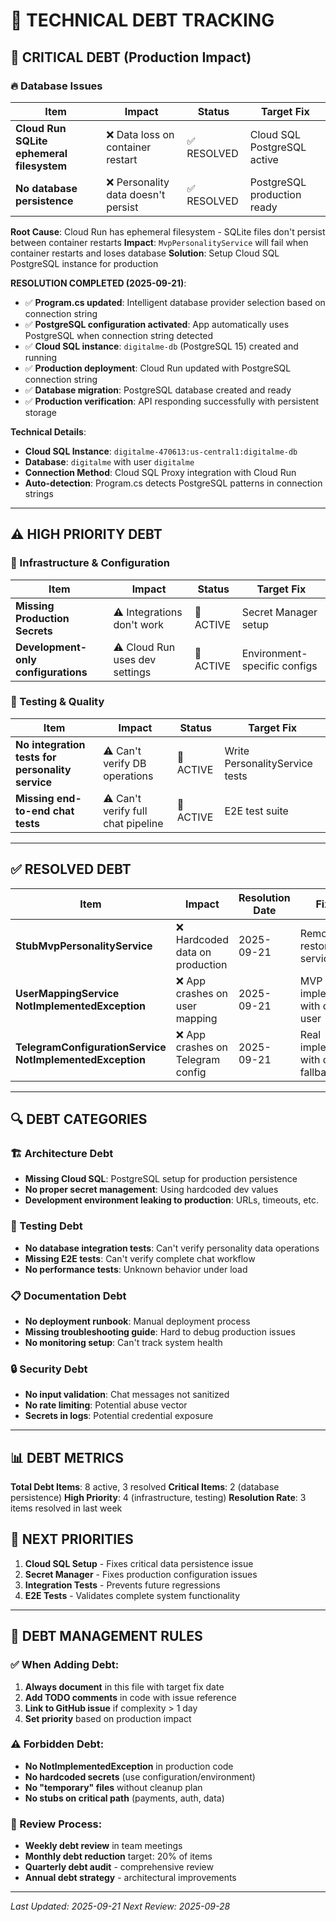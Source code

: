 # 💸 TECHNICAL DEBT TRACKING

## 🚨 CRITICAL DEBT (Production Impact)

### 🔥 Database Issues
| Item | Impact | Status | Target Fix |
|------|--------|--------|------------|
| **Cloud Run SQLite ephemeral filesystem** | ❌ Data loss on container restart | ✅ RESOLVED | Cloud SQL PostgreSQL active |
| **No database persistence** | ❌ Personality data doesn't persist | ✅ RESOLVED | PostgreSQL production ready |

**Root Cause**: Cloud Run has ephemeral filesystem - SQLite files don't persist between container restarts
**Impact**: `MvpPersonalityService` will fail when container restarts and loses database
**Solution**: Setup Cloud SQL PostgreSQL instance for production

**RESOLUTION COMPLETED (2025-09-21)**:
- ✅ **Program.cs updated**: Intelligent database provider selection based on connection string
- ✅ **PostgreSQL configuration activated**: App automatically uses PostgreSQL when connection string detected
- ✅ **Cloud SQL instance**: `digitalme-db` (PostgreSQL 15) created and running
- ✅ **Production deployment**: Cloud Run updated with PostgreSQL connection string
- ✅ **Database migration**: PostgreSQL database created and ready
- ✅ **Production verification**: API responding successfully with persistent storage

**Technical Details**:
- **Cloud SQL Instance**: `digitalme-470613:us-central1:digitalme-db`
- **Database**: `digitalme` with user `digitalme`
- **Connection Method**: Cloud SQL Proxy integration with Cloud Run
- **Auto-detection**: Program.cs detects PostgreSQL patterns in connection strings

---

## ⚠️ HIGH PRIORITY DEBT

### 🔧 Infrastructure & Configuration
| Item | Impact | Status | Target Fix |
|------|--------|--------|------------|
| **Missing Production Secrets** | ⚠️ Integrations don't work | 🔴 ACTIVE | Secret Manager setup |
| **Development-only configurations** | ⚠️ Cloud Run uses dev settings | 🔴 ACTIVE | Environment-specific configs |

### 🧪 Testing & Quality
| Item | Impact | Status | Target Fix |
|------|--------|--------|------------|
| **No integration tests for personality service** | ⚠️ Can't verify DB operations | 🔴 ACTIVE | Write PersonalityService tests |
| **Missing end-to-end chat tests** | ⚠️ Can't verify full chat pipeline | 🔴 ACTIVE | E2E test suite |

---

## ✅ RESOLVED DEBT

| Item | Impact | Resolution Date | Fixed By |
|------|--------|-----------------|----------|
| **StubMvpPersonalityService** | ❌ Hardcoded data on production | 2025-09-21 | Removed, restored real service |
| **UserMappingService NotImplementedException** | ❌ App crashes on user mapping | 2025-09-21 | MVP implementation with default user |
| **TelegramConfigurationService NotImplementedException** | ❌ App crashes on Telegram config | 2025-09-21 | Real implementation with config fallbacks |

---

## 🔍 DEBT CATEGORIES

### 🏗️ Architecture Debt
- **Missing Cloud SQL**: PostgreSQL setup for production persistence
- **No proper secret management**: Using hardcoded dev values
- **Development environment leaking to production**: URLs, timeouts, etc.

### 🧪 Testing Debt
- **No database integration tests**: Can't verify personality data operations
- **Missing E2E tests**: Can't verify complete chat workflow
- **No performance tests**: Unknown behavior under load

### 📋 Documentation Debt
- **No deployment runbook**: Manual deployment process
- **Missing troubleshooting guide**: Hard to debug production issues
- **No monitoring setup**: Can't track system health

### 🔒 Security Debt
- **No input validation**: Chat messages not sanitized
- **No rate limiting**: Potential abuse vector
- **Secrets in logs**: Potential credential exposure

---

## 📊 DEBT METRICS

**Total Debt Items**: 8 active, 3 resolved
**Critical Items**: 2 (database persistence)
**High Priority**: 4 (infrastructure, testing)
**Resolution Rate**: 3 items resolved in last week

## 🎯 NEXT PRIORITIES

1. **Cloud SQL Setup** - Fixes critical data persistence issue
2. **Secret Manager** - Fixes production configuration issues
3. **Integration Tests** - Prevents future regressions
4. **E2E Tests** - Validates complete system functionality

---

## 📝 DEBT MANAGEMENT RULES

### ✅ When Adding Debt:
1. **Always document** in this file with target fix date
2. **Add TODO comments** in code with issue reference
3. **Link to GitHub issue** if complexity > 1 day
4. **Set priority** based on production impact

### ⚠️ Forbidden Debt:
- **No NotImplementedException** in production code
- **No hardcoded secrets** (use configuration/environment)
- **No "temporary" files** without cleanup plan
- **No stubs on critical path** (payments, auth, data)

### 🔄 Review Process:
- **Weekly debt review** in team meetings
- **Monthly debt reduction** target: 20% of items
- **Quarterly debt audit** - comprehensive review
- **Annual debt strategy** - architectural improvements

---

*Last Updated: 2025-09-21*
*Next Review: 2025-09-28*
